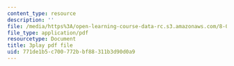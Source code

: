 ```yaml
---
content_type: resource
description: ''
file: /media/https%3A/open-learning-course-data-rc.s3.amazonaws.com/8-04-quantum-physics-i-spring-2016/771de1b5c700772bbf88311b3d90d0a9_yhI3jTX4dY4.pdf
file_type: application/pdf
resourcetype: Document
title: 3play pdf file
uid: 771de1b5-c700-772b-bf88-311b3d90d0a9
---
```

